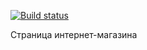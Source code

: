 [![Build status](https://ci.appveyor.com/api/projects/status/0v17t18rhpqsg8u1?svg=true)](https://ci.appveyor.com/project/DenisKomov/ra16-homeworks-components)




Страница интернет-магазина